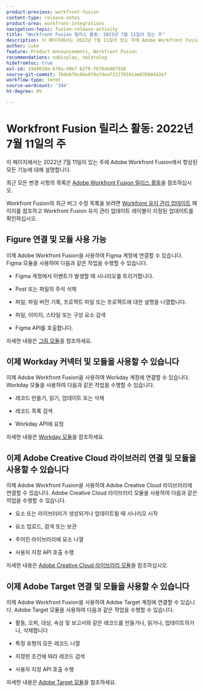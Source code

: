 ```yaml
---
product-previous: workfront-fusion
content-type: release-notes
product-area: workfront-integrations
navigation-topic: fusion-release-activity
title: "Workfront Fusion 릴리스 활동: 2022년 7월 11일이 있는 주"
description: 이 페이지에서는 2022년 7월 11일이 있는 주에 Adobe Workfront Fusion에서 향상된 모든 기능에 대해 설명합니다.
author: Luke
feature: Product Announcements, Workfront Fusion
recommendations: noDisplay, noCatalog
hidefromtoc: true
exl-id: 19d4610a-670a-49e7-b276-f670de867910
source-git-commit: 76deb76c66e8f8a7dea721378591ae035b8d42e7
workflow-type: tm+mt
source-wordcount: '344'
ht-degree: 0%

---
```


# Workfront Fusion 릴리스 활동: 2022년 7월 11일의 주

이 페이지에서는 2022년 7월 11일이 있는 주에 Adobe Workfront Fusion에서 향상된 모든 기능에 대해 설명합니다.

최근 모든 변경 사항의 목록은 [Adobe Workfront Fusion 릴리스 활동](../../../product-announcements/product-releases/fusion-release-activity/fusion-release-activity.md)을 참조하십시오.

Workfront Fusion의 최근 버그 수정 목록을 보려면 [Workfront 유지 관리 업데이트](https://experienceleague.adobe.com/docs/workfront-known-issues/releases/current-updates.html) 페이지를 참조하고 Workfront Fusion 유지 관리 업데이트 레이블이 지정된 업데이트를 확인하십시오.

## Figure 연결 및 모듈 사용 가능

이제 Adobe Workfront Fusion을 사용하여 Figma 계정에 연결할 수 있습니다. Figma 모듈을 사용하여 다음과 같은 작업을 수행할 수 있습니다.

* Figma 계정에서 이벤트가 발생할 때 시나리오를 트리거합니다.

* Post 또는 파일의 주석 삭제

* 파일, 파일 버전 기록, 프로젝트 파일 또는 프로젝트에 대한 설명을 나열합니다.

* 파일, 이미지, 스타일 또는 구성 요소 검색

* Figma API를 호출합니다.


자세한 내용은 [그림 모듈](../../../workfront-fusion/apps-and-their-modules/figma-modules.md)을 참조하세요.

## 이제 Workday 커넥터 및 모듈을 사용할 수 있습니다

이제 Adobe Workfront Fusion을 사용하여 Workday 계정에 연결할 수 있습니다. Workday 모듈을 사용하여 다음과 같은 작업을 수행할 수 있습니다.

* 레코드 만들기, 읽기, 업데이트 또는 삭제

* 레코드 목록 검색

* Workday API에 요청


자세한 내용은 [Workday 모듈](../../../workfront-fusion/apps-and-their-modules/workday-modules.md)을 참조하세요.

## 이제 Adobe Creative Cloud 라이브러리 연결 및 모듈을 사용할 수 있습니다

이제 Adobe Workfront Fusion을 사용하여 Adobe Creative Cloud 라이브러리에 연결할 수 있습니다. Adobe Creative Cloud 라이브러리 모듈을 사용하여 다음과 같은 작업을 수행할 수 있습니다.

* 요소 또는 라이브러리가 생성되거나 업데이트될 때 시나리오 시작

* 요소 업로드, 검색 또는 보관

* 주어진 라이브러리에 요소 나열

* 사용자 지정 API 호출 수행


자세한 내용은 [Adobe Creative Cloud 라이브러리 모듈](../../../workfront-fusion/apps-and-their-modules/creative-cloud-libraries-modules.md)을 참조하십시오.

## 이제 Adobe Target 연결 및 모듈을 사용할 수 있습니다

이제 Adobe Workfront Fusion을 사용하여 Adobe Target 계정에 연결할 수 있습니다. Adobe Target 모듈을 사용하여 다음과 같은 작업을 수행할 수 있습니다.

* 활동, 오퍼, 대상, 속성 및 보고서와 같은 레코드를 만들거나, 읽거나, 업데이트하거나, 삭제합니다

* 특정 유형의 모든 레코드 나열

* 지정한 조건에 따라 레코드 검색

* 사용자 지정 API 호출 수행


자세한 내용은 [Adobe Target 모듈](../../../workfront-fusion/apps-and-their-modules/adobe-target-modules.md)을 참조하세요.
